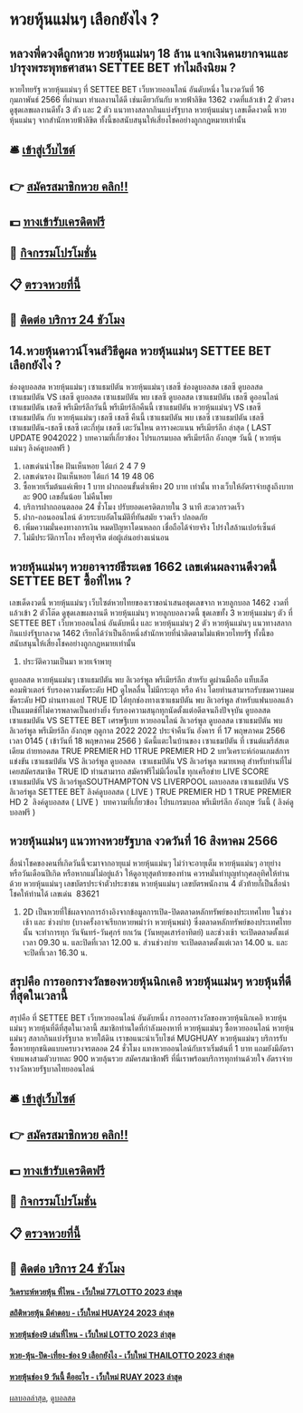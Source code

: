 # หวยหุ้นแม่นๆ เลือกยังไง ?
## หลวงพี่ดวงดีถูกหวย หวยหุ้นแม่นๆ 18 ล้าน แจกเงินคนยากจนและบำรุงพระพุทธศาสนา SETTEE BET ทำไมถึงนิยม ?
หวยไทยรัฐ หวยหุ้นแม่นๆ ที่ SETTEE BET เว็บหวยออนไลน์ อันดับหนึ่ง ในงวดวันที่ 16 กุมภาพันธ์ 2566 ที่ผ่านมา ทำผลงานได้ดี เช่นเดียวกันกับ หวยฟ้าลิขิต 1362 งวดที่แล้วเข้า 2 ตัวตรง ดูชุดเลขผลงานดีทั้ง 3 ตัว และ 2 ตัว แนวทางสลากกินแบ่งรัฐบาล หวยหุ้นแม่นๆ เลขเด็ดงวดนี้ หวยหุ้นแม่นๆ จากสำนักหวยฟ้าลิขิต ทั้งนี้ขอสนับสนุนให้เสี่ยงโชคอย่างถูกกฎหมายเท่านั้น

## 🛎 [เข้าสู่เว็บไซต์](https://bit.ly/3BG5bNw)
## 👉 [สมัครสมาชิกหวย คลิก!!](https://bit.ly/3BG5bNw)
## 💵 [ทางเข้ารับเครดิตฟรี](https://bit.ly/3C3mvgS)
## 👑 [กิจกรรมโปรโมชั่น](https://bit.ly/3C3mvgS)
## 📋 [ตรวจหวยที่นี้](https://bit.ly/3C3mvgS)
## 📱 [ติดต่อ บริการ 24 ชัวโมง](https://bit.ly/3C3mvgS)

## 14.หวยหุ้นดาวน์โจนส์วิธีดูผล หวยหุ้นแม่นๆ SETTEE BET เลือกยังไง ?
ช่องดูบอลสด หวยหุ้นแม่นๆ เซาแธมป์ตัน หวยหุ้นแม่นๆ เชลซี ช่องดูบอลสด เชลซี ดูบอลสด เซาแธมป์ตัน VS เชลซี ดูบอลสด เซาแธมป์ตัน พบ เชลซี ดูบอลสด เซาแธมป์ตัน เชลซี ดูออนไลน์ เซาแธมป์ตัน เชลซี พรีเมียร์ลีกวันนี้ พรีเมียร์ลีกคืนนี้ เซาแธมป์ตัน หวยหุ้นแม่นๆ VS เชลซี เซาแธมป์ตัน กับ หวยหุ้นแม่นๆ เชลซี เชลซี คืนนี้ เซาแธมป์ตัน พบ เชลซี เซาแธมป์ตัน เชลซี เซาแธมป์ตัน-เชลซี เชลซี เตะกี่ทุ่ม เชลซี เตะวันไหน
ตารางคะแนน พรีเมียร์ลีก ล่าสุด ( LAST UPDATE 9042022 )
บทความที่เกี่ยวข้อง
โปรแกรมบอล พรีเมียร์ลีก อังกฤษ วันนี้ ( หวยหุ้นแม่นๆ ลิงค์ดูบอลฟรี )
1. เลขเด่นนำโชค ฝันเห็นหอย ได้แก่ 2 4 7 9
2. เลขเด่นรอง ฝันเห็นหอย ได้แก่ 14 19 48 06
3. ซื้อหวยเริ่มต้นแค่เพียง 1 บาท ฝากถอนขั้นต่ำเพียง 20 บาท เท่านั้น ทางเว็บให้อัตราจ่ายสูงถึงบาทละ 900 เลขอั้นน้อย ไม่คืนโพย
4. บริการฝากถอนตลอด 24 ชั่วโมง ปรับยอดเครดิตภายใน 3 นาที สะดวกรวดเร็ว
5. ฝาก-ถอนออนไลน์ ด้วยระบบอัตโนมัติที่ทันสมัย รวดเร็ว ปลอดภัย
6. เพิ่มความมั่นคงทางการเงิน หมดปัญหาโดนหลอก เชื่อถือได้จ่ายจริง โปร่งใสล้านเปอร์เซ็นต์
7. ไม่มีประวัติการโกง หรือทุจริต ต่อผู้เล่นอย่างแน่นอน

## หวยหุ้นแม่นๆ หวยอาจารย์ธีระเดช 1662 เลขเด่นผลงานดีงวดนี้ SETTEE BET ซื้อที่ไหน ?
เลขเด็ดงวดนี้ หวยหุ้นแม่นๆ เว็บไซต์หวยไทยของเราขอนำเสนอชุดเลขจาก หวยลูกบอล 1462 งวดที่แล้วเข้า 2 ตัวโต๊ด ดูชุดเลขผลงานดี หวยหุ้นแม่นๆ หวยลูกบอลงวดนี้ ชุดเลขทั้ง 3 หวยหุ้นแม่นๆ ตัว ที่ SETTEE BET เว็บหวยออนไลน์ อันดับหนึ่ง และ หวยหุ้นแม่นๆ 2 ตัว หวยหุ้นแม่นๆ แนวทางสลากกินแบ่งรัฐบาลงวด 1462 เรียกได้ว่าเป็นอีกหนึ่งสำนักหวยที่น่าติดตามไม่แพ้หวยไทยรัฐ ทั้งนี้ขอสนับสนุนให้เสี่ยงโชคอย่างถูกกฎหมายเท่านั้น
1. ประวัติความเป็นมา หวยเจ้าพายุ

ดูบอลสด หวยหุ้นแม่นๆ เซาแธมป์ตัน พบ ลิเวอร์พูล พรีเมียร์ลีก สำหรับ ดูผ่านมือถือ แท็บเล็ต คอมพิวเตอร์ รับรองความชัดระดับ HD ดูไหลลื่น ไม่มีกระตุก หรือ ค้าง โดยท่านสามารถรับชมความคมชัดระดับ HD ผ่านทางแอป TRUE ID ได้ทุกช่องทางเซาแธมป์ตัน พบ ลิเวอร์พูล สำหรับแฟนบอลแล้ว เป็นแมตช์ที่ไม่ควรพลาดเป็นอย่างยิ่ง รับรองความสนุกทุกนัดตั้งแต่อดีตจนถึงปัจจุบัน
ดูบอลสด  เซาแธมป์ตัน VS SETTEE BET เศรษฐีเบท หวยออนไลน์ ลิเวอร์พูล
ดูบอลสด เซาแธมป์ตัน พบ ลิเวอร์พูล พรีเมียร์ลีก อังกฤษ ฤดูกาล 2022 2022 ประจำคืนวัน อังคาร ที่ 17 พฤษภาคม 2566 เวลา 0145 ( เข้าวันที่ 18 พฤษภาคม 2566 ) นัดนี้แตะในบ้านของ เซาแธมป์ตัน ที่ เซนต์แมรีส์สเตเดียม ถ่ายทอดสด TRUE PREMIER HD 1TRUE PREMIER HD 2
บทวิเคราะห์ก่อนเกมส์การแข่งขัน เซาแธมป์ตัน VS ลิเวอร์พูล
ดูบอลสด  เซาแธมป์ตัน VS ลิเวอร์พูล
หมายเหตุ สำหรับท่านที่ไม่เคยสมัครสมาชิค TRUE ID ท่านสามารถ สมัครฟรีไม่มีเงื่อนไข ทุกเครือข่าย
LIVE SCORE เซาแธมป์ตัน VS ลิเวอร์พูลSOUTHAMPTON VS LIVERPOOL
 ผลบอลสด เซาแธมป์ตัน VS ลิเวอร์พูล SETTEE BET 
ลิงค์ดูบอลสด ( LIVE )
TRUE PREMIER HD 1
 TRUE PREMIER HD 2 
 ลิงค์ดูบอลสด ( LIVE ) 
บทความที่เกี่ยวข้อง
โปรแกรมบอล พรีเมียร์ลีก อังกฤษ วันนี้ ( ลิงค์ดูบอลฟรี )

## หวยหุ้นแม่นๆ แนวทางหวยรัฐบาล งวดวันที่ 16 สิงหาคม 2566
สื่อนำโชคของคนที่เกิดวันนี้จะมาจากอายุแม่ หวยหุ้นแม่นๆ ไม่ว่าจะอายุเต็ม หวยหุ้นแม่นๆ อายุย่าง หรือวันเดือนปีเกิด หรือหากแม่ไม่อยู่แล้ว ให้ดูอายุสุดท้ายของท่าน ควรหมั่นทำบุญทำกุศลอุทิศให้ท่านด้วย หวยหุ้นแม่นๆ เลขบัตรประจำตัวประชาชน หวยหุ้นแม่นๆ เลขบัตรพนักงาน 4 ตัวท้ายก็เป็นสื่อนำโชคให้ท่านได้
เลขเด่น  83621
1. 2D เป็นหวยที่ใช้ผลจากการอ้างอิงจากข้อมูลการเปิด-ปิดตลาดหลักทรัพย์ของประเทศไทย ในช่วงเช้า และ ช่วงบ่าย (บางครั้งอาจเรียกหวยพม่าว่า หวยหุ้นพม่า) ซึ่งตลาดหลักทรัพย์ของประเทศไทยนั้น จะทำการทุก วันจันทร์-วันศุกร์ ยกเว้น (วันหยุดเสาร์อาทิตย์) และช่วงเช้า จะเปิดตลาดตั้งแต่เวลา 09.30 น. และปิดที่เวลา 12.00 น. ส่วนช่วงบ่าย จะเปิดตลาดตั้งแต่เวลา 14.00 น. และจะปิดที่เวลา 16.30 น.

## สรุปคือ การออกรางวัลของหวยหุ้นนิกเคอิ หวยหุ้นแม่นๆ หวยหุ้นที่ดีที่สุดในเวลานี้
สรุปคือ ที่ SETTEE BET เว็บหวยออนไลน์ อันดับหนึ่ง การออกรางวัลของหวยหุ้นนิกเคอิ หวยหุ้นแม่นๆ หวยหุ้นที่ดีที่สุดในเวลานี้ สมาชิกท่านใดที่กำลังมองหาที่ หวยหุ้นแม่นๆ ซื้อหวยออนไลน์ หวยหุ้นแม่นๆ สลากกินแบ่งรัฐบาล หวยใต้ดิน เราขอแนะนำเว็บไซต์ MUGHUAY หวยหุ้นแม่นๆ บริการรับซื้อหวยทุกชนิดแบบครบวงจรตลอด 24 ชั่วโมง แทงหวยออนไลน์กับเราเริ่มต้นที่ 1 บาท แถมยังมีอัตราจ่ายแพงสามตัวบาทละ 900 หวยลุ้นรวย สมัครสมาชิกฟรี ที่นี่เราพร้อมบริการทุกท่านด้วยใจ
อัตราจ่ายรางวัลหวยรัฐบาลไทยออนไลน์

## 🛎 [เข้าสู่เว็บไซต์](https://bit.ly/3BG5bNw)
## 👉 [สมัครสมาชิกหวย คลิก!!](https://bit.ly/3BG5bNw)
## 💵 [ทางเข้ารับเครดิตฟรี](https://bit.ly/3C3mvgS)
## 👑 [กิจกรรมโปรโมชั่น](https://bit.ly/3C3mvgS)
## 📋 [ตรวจหวยที่นี้](https://bit.ly/3C3mvgS)
## 📱 [ติดต่อ บริการ 24 ชัวโมง](https://bit.ly/3C3mvgS)

#### [วิเคราะห์หวยหุ้น ที่ไหน - เว็บใหม่ 77LOTTO 2023 ล่าสุด](https://atom.io/themes/วิเคราะห์หวยหุ้น%20ที่ไหน%20-%20เว็บใหม่%2077lotto%202023%20ล่าสุด)
#### [สถิติหวยหุ้น มีคำตอบ - เว็บใหม่ HUAY24 2023 ล่าสุด](https://atom.io/themes/สถิติหวยหุ้น%20มีคำตอบ%20-%20เว็บใหม่%20huay24%202023%20ล่าสุด)
#### [หวยหุ้นช่อง9 เล่นที่ไหน - เว็บใหม่ LOTTO 2023 ล่าสุด](https://atom.io/themes/หวยหุ้นช่อง9%20เล่นที่ไหน%20-%20เว็บใหม่%20lotto%202023%20ล่าสุด)
#### [หวย-หุ้น-ปิด-เที่ยง-ช่อง 9 เลือกยังไง - เว็บใหม่ THAILOTTO 2023 ล่าสุด](https://atom.io/themes/หวย-หุ้น-ปิด-เที่ยง-ช่อง%209%20เลือกยังไง%20-%20เว็บใหม่%20thailotto%202023%20ล่าสุด)
#### [หวยหุ้นช่อง 9 วันนี้ คืออะไร - เว็บใหม่ RUAY 2023 ล่าสุด](https://atom.io/themes/หวยหุ้นช่อง%209%20วันนี้%20คืออะไร%20-%20เว็บใหม่%20ruay%202023%20ล่าสุด)

[ผลบอลล่าสุด](https://siamsport.tv "ผลบอลล่าสุด"), [ดูบอลสด](https://siamsport.tv/ดูบอลสด "ดูบอลสด")